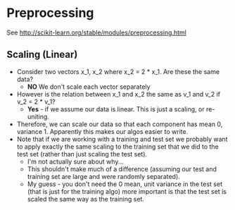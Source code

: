 # Preprocessing

See http://scikit-learn.org/stable/modules/preprocessing.html

## Scaling (Linear)

* Consider two vectors x_1, x_2 where x_2 = 2 * x_1. Are these the same data?
    * **NO** We don't scale each vector separately
* However is the relation between x_1 and x_2 the same as v_1 and v_2 if v_2 = 2 * v_1?
    * **Yes** - if we assume our data is linear. This is just a scaling, or re-uniting.
* Therefore, we can scale our data so that each component has mean 0, variance 1. Apparently this makes our algos easier to write.
* Note that if we are working with a training and test set we probably want to apply exactly the same scaling to the training set that we did to the test set (rather than just scaling the test set).
    * I'm not actually sure about why...
    * This shouldn't make much of a difference (assuming our test and training set are large and were randomly separated).
    * My guess - you don't need the 0 mean, unit variance in the test set (that is just for the training algo) more important is that the test set is scaled the same way as the training set.
